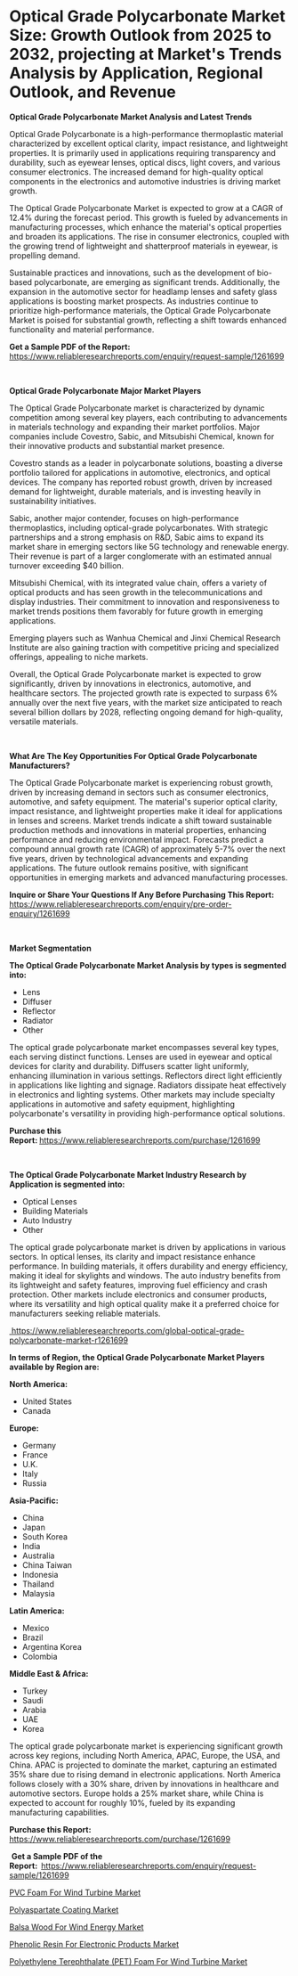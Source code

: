 <p><h1>Optical Grade Polycarbonate Market Size: Growth Outlook from 2025 to 2032, projecting at Market's Trends Analysis by Application, Regional Outlook, and Revenue</h1></p><p><strong>Optical Grade Polycarbonate Market Analysis and Latest Trends</strong></p>
<p><p>Optical Grade Polycarbonate is a high-performance thermoplastic material characterized by excellent optical clarity, impact resistance, and lightweight properties. It is primarily used in applications requiring transparency and durability, such as eyewear lenses, optical discs, light covers, and various consumer electronics. The increased demand for high-quality optical components in the electronics and automotive industries is driving market growth.</p><p>The Optical Grade Polycarbonate Market is expected to grow at a CAGR of 12.4% during the forecast period. This growth is fueled by advancements in manufacturing processes, which enhance the material's optical properties and broaden its applications. The rise in consumer electronics, coupled with the growing trend of lightweight and shatterproof materials in eyewear, is propelling demand.</p><p>Sustainable practices and innovations, such as the development of bio-based polycarbonate, are emerging as significant trends. Additionally, the expansion in the automotive sector for headlamp lenses and safety glass applications is boosting market prospects. As industries continue to prioritize high-performance materials, the Optical Grade Polycarbonate Market is poised for substantial growth, reflecting a shift towards enhanced functionality and material performance.</p></p>
<p><strong>Get a Sample PDF of the Report:&nbsp;</strong> <a href="https://www.reliableresearchreports.com/enquiry/request-sample/1261699?utm_campaign=9&utm_medium=2&utm_source=Github&utm_content=ia&utm_term=02022025&utm_id=optical-grade-polycarbonate">https://www.reliableresearchreports.com/enquiry/request-sample/1261699</a></p>
<p>&nbsp;</p>
<p><strong>Optical Grade Polycarbonate Major Market Players</strong></p>
<p><p>The Optical Grade Polycarbonate market is characterized by dynamic competition among several key players, each contributing to advancements in materials technology and expanding their market portfolios. Major companies include Covestro, Sabic, and Mitsubishi Chemical, known for their innovative products and substantial market presence.</p><p>Covestro stands as a leader in polycarbonate solutions, boasting a diverse portfolio tailored for applications in automotive, electronics, and optical devices. The company has reported robust growth, driven by increased demand for lightweight, durable materials, and is investing heavily in sustainability initiatives.</p><p>Sabic, another major contender, focuses on high-performance thermoplastics, including optical-grade polycarbonates. With strategic partnerships and a strong emphasis on R&D, Sabic aims to expand its market share in emerging sectors like 5G technology and renewable energy. Their revenue is part of a larger conglomerate with an estimated annual turnover exceeding $40 billion.</p><p>Mitsubishi Chemical, with its integrated value chain, offers a variety of optical products and has seen growth in the telecommunications and display industries. Their commitment to innovation and responsiveness to market trends positions them favorably for future growth in emerging applications.</p><p>Emerging players such as Wanhua Chemical and Jinxi Chemical Research Institute are also gaining traction with competitive pricing and specialized offerings, appealing to niche markets.</p><p>Overall, the Optical Grade Polycarbonate market is expected to grow significantly, driven by innovations in electronics, automotive, and healthcare sectors. The projected growth rate is expected to surpass 6% annually over the next five years, with the market size anticipated to reach several billion dollars by 2028, reflecting ongoing demand for high-quality, versatile materials.</p></p>
<p>&nbsp;</p>
<p><strong>What Are The Key Opportunities For Optical Grade Polycarbonate Manufacturers?</strong></p>
<p><p>The Optical Grade Polycarbonate market is experiencing robust growth, driven by increasing demand in sectors such as consumer electronics, automotive, and safety equipment. The material's superior optical clarity, impact resistance, and lightweight properties make it ideal for applications in lenses and screens. Market trends indicate a shift toward sustainable production methods and innovations in material properties, enhancing performance and reducing environmental impact. Forecasts predict a compound annual growth rate (CAGR) of approximately 5-7% over the next five years, driven by technological advancements and expanding applications. The future outlook remains positive, with significant opportunities in emerging markets and advanced manufacturing processes.</p></p>
<p><strong>Inquire or Share Your Questions If Any Before Purchasing This Report:</strong> <a href="https://www.reliableresearchreports.com/enquiry/pre-order-enquiry/1261699?utm_campaign=9&utm_medium=2&utm_source=Github&utm_content=ia&utm_term=02022025&utm_id=optical-grade-polycarbonate">https://www.reliableresearchreports.com/enquiry/pre-order-enquiry/1261699</a></p>
<p>&nbsp;</p>
<p><strong>Market Segmentation</strong></p>
<p><strong>The Optical Grade Polycarbonate Market Analysis by types is segmented into:</strong></p>
<p><ul><li>Lens</li><li>Diffuser</li><li>Reflector</li><li>Radiator</li><li>Other</li></ul></p>
<p><p>The optical grade polycarbonate market encompasses several key types, each serving distinct functions. Lenses are used in eyewear and optical devices for clarity and durability. Diffusers scatter light uniformly, enhancing illumination in various settings. Reflectors direct light efficiently in applications like lighting and signage. Radiators dissipate heat effectively in electronics and lighting systems. Other markets may include specialty applications in automotive and safety equipment, highlighting polycarbonate's versatility in providing high-performance optical solutions.</p></p>
<p><strong>Purchase this Report:&nbsp;</strong><a href="https://www.reliableresearchreports.com/purchase/1261699?utm_campaign=9&utm_medium=2&utm_source=Github&utm_content=ia&utm_term=02022025&utm_id=optical-grade-polycarbonate">https://www.reliableresearchreports.com/purchase/1261699</a></p>
<p>&nbsp;</p>
<p><strong>The Optical Grade Polycarbonate Market Industry Research by Application is segmented into:</strong></p>
<p><ul><li>Optical Lenses</li><li>Building Materials</li><li>Auto Industry</li><li>Other</li></ul></p>
<p><p>The optical grade polycarbonate market is driven by applications in various sectors. In optical lenses, its clarity and impact resistance enhance performance. In building materials, it offers durability and energy efficiency, making it ideal for skylights and windows. The auto industry benefits from its lightweight and safety features, improving fuel efficiency and crash protection. Other markets include electronics and consumer products, where its versatility and high optical quality make it a preferred choice for manufacturers seeking reliable materials.</p></p>
<p><a href="https://www.reliableresearchreports.com/global-optical-grade-polycarbonate-market-r1261699?utm_campaign=9&utm_medium=2&utm_source=Github&utm_content=ia&utm_term=02022025&utm_id=optical-grade-polycarbonate">&nbsp;https://www.reliableresearchreports.com/global-optical-grade-polycarbonate-market-r1261699</a></p>
<p><strong>In terms of Region, the Optical Grade Polycarbonate Market Players available by Region are:</strong></p>
<p>
    <p> <strong> North America: </strong>
        <ul>
            <li>United States</li>
            <li>Canada</li>
        </ul>
        </p> 
    <p> <strong> Europe: </strong>
        <ul>
            <li>Germany</li>
            <li>France</li>
            <li>U.K.</li>
            <li>Italy</li>
            <li>Russia</li>
        </ul>
        </p> 
    <p> <strong> Asia-Pacific: </strong>
        <ul>
            <li>China</li>
            <li>Japan</li>
            <li>South Korea</li>
            <li>India</li>
            <li>Australia</li>
            <li>China Taiwan</li>
            <li>Indonesia</li>
            <li>Thailand</li>
            <li>Malaysia</li>
        </ul>
        </p> 
    <p> <strong> Latin America: </strong>
        <ul>
            <li>Mexico</li>
            <li>Brazil</li>
            <li>Argentina Korea</li>
            <li>Colombia</li>
        </ul>
        </p> 
    <p> <strong> Middle East & Africa: </strong>
        <ul>
            <li>Turkey</li>
            <li>Saudi</li>
            <li>Arabia</li>
            <li>UAE</li>
            <li>Korea</li>
        </ul>
    </p>
    </p>
<p><p>The optical grade polycarbonate market is experiencing significant growth across key regions, including North America, APAC, Europe, the USA, and China. APAC is projected to dominate the market, capturing an estimated 35% share due to rising demand in electronic applications. North America follows closely with a 30% share, driven by innovations in healthcare and automotive sectors. Europe holds a 25% market share, while China is expected to account for roughly 10%, fueled by its expanding manufacturing capabilities.</p></p>
<p><strong>Purchase this Report: </strong><a href="https://www.reliableresearchreports.com/purchase/1261699?utm_campaign=9&utm_medium=2&utm_source=Github&utm_content=ia&utm_term=02022025&utm_id=optical-grade-polycarbonate">https://www.reliableresearchreports.com/purchase/1261699</a></p>
<p>&nbsp;<strong>Get a Sample PDF of the Report:&nbsp;&nbsp;</strong><a href="https://www.reliableresearchreports.com/enquiry/request-sample/1261699?utm_campaign=9&utm_medium=2&utm_source=Github&utm_content=ia&utm_term=02022025&utm_id=optical-grade-polycarbonate">https://www.reliableresearchreports.com/enquiry/request-sample/1261699</a></p>
<p><strong></strong></p>
<p><p><a href="https://github.com/jamastodola515/Market-Research-Report-List-1/blob/main/pvc-foam-for-wind-turbine-market.md?utm_campaign=9&utm_medium=2&utm_source=Github&utm_content=ia&utm_term=02022025&utm_id=optical-grade-polycarbonate">PVC Foam For Wind Turbine Market</a></p><p><a href="https://github.com/ulyssacrayne00231/Market-Research-Report-List-1/blob/main/polyaspartate-coating-market.md?utm_campaign=9&utm_medium=2&utm_source=Github&utm_content=ia&utm_term=02022025&utm_id=optical-grade-polycarbonate">Polyaspartate Coating Market</a></p><p><a href="https://github.com/organophelia8282/Market-Research-Report-List-1/blob/main/balsa-wood-for-wind-energy-market.md?utm_campaign=9&utm_medium=2&utm_source=Github&utm_content=ia&utm_term=02022025&utm_id=optical-grade-polycarbonate">Balsa Wood For Wind Energy Market</a></p><p><a href="https://github.com/savannabyun726/Market-Research-Report-List-1/blob/main/phenolic-resin-for-electronic-products-market.md?utm_campaign=9&utm_medium=2&utm_source=Github&utm_content=ia&utm_term=02022025&utm_id=optical-grade-polycarbonate">Phenolic Resin For Electronic Products Market</a></p><p><a href="https://github.com/danikabiele541/Market-Research-Report-List-1/blob/main/polyethylene-terephthalate-pet-foam-for-wind-turbine-market.md?utm_campaign=9&utm_medium=2&utm_source=Github&utm_content=ia&utm_term=02022025&utm_id=optical-grade-polycarbonate">Polyethylene Terephthalate (PET) Foam For Wind Turbine Market</a></p></p>
